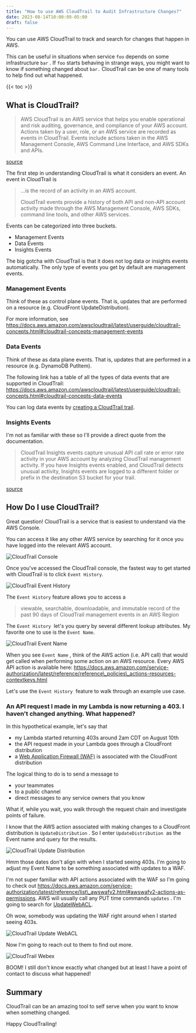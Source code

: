 ```yaml
---
title: "How to use AWS CloudTrail to Audit Infrastructure Changes?"
date: 2023-08-14T10:00:09-05:00
draft: false
---
```


You can use AWS CloudTrail to track and search for changes that happen in AWS.

This can be useful in situations when  service `foo` depends on some infrastructure `bar` . If `foo` starts behaving in strange ways, you might want to know if something changed about `bar.` CloudTrail can be one of many tools to help find out what happened.

{{< toc >}}

## What is CloudTrail?

> AWS CloudTrail is an AWS service that helps you enable operational and risk auditing, governance, and compliance of your AWS account. Actions taken by a user, role, or an AWS service are recorded as events in CloudTrail. Events include actions taken in the AWS Management Console, AWS Command Line Interface, and AWS SDKs and APIs.

[source](https://docs.aws.amazon.com/awscloudtrail/latest/userguide/cloudtrail-user-guide.html)

The first step in understanding CloudTrail is what it considers an event. An event in CloudTrail is

> ...is the record of an activity in an AWS account.
>  
> CloudTrail events provide a history of both API and non-API account activity made through the AWS Management Console, AWS SDKs, command line tools, and other AWS services.

Events can be categorized into three buckets.

* Management Events
* Data Events
* Insights Events

The big gotcha with CloudTrail is that it does not log data or insights events automatically. The only type of events you get by default are management events.

### Management Events

Think of these as control plane events. That is, updates that are performed on a resource (e.g. CloudFront UpdateDistribution).

For more information, see <https://docs.aws.amazon.com/awscloudtrail/latest/userguide/cloudtrail-concepts.html#cloudtrail-concepts-management-events>

### Data Events

Think of these as data plane events. That is, updates that are performed in a resource (e.g. DynamoDB PutItem).

The following link has a table of all the types of data events that are supported in CloudTrail: <https://docs.aws.amazon.com/awscloudtrail/latest/userguide/cloudtrail-concepts.html#cloudtrail-concepts-data-events>

You can log data events by [creating a CloudTrail trail](https://docs.aws.amazon.com/awscloudtrail/latest/userguide/cloudtrail-create-and-update-a-trail.html).

### Insights Events

I'm not as familiar with these so I'll provide a direct quote from the documentation.

> CloudTrail Insights events capture unusual API call rate or error rate activity in your AWS account by analyzing CloudTrail management activity. If you have Insights events enabled, and CloudTrail detects unusual activity, Insights events are logged to a different folder or prefix in the destination S3 bucket for your trail.

[source](https://docs.aws.amazon.com/awscloudtrail/latest/userguide/cloudtrail-concepts.html#cloudtrail-concepts-insights-events)

## How Do I use CloudTrail?

Great question! CloudTrail is a service that is easiest to understand via the AWS Console.

You can access it like any other AWS service by searching for it once you have logged into the relevant AWS account.

![CloudTrail Console](/images/cloudtrail-console.png)

Once you've accessed the CloudTrail console, the fastest way to get started with CloudTrail is to click `Event History`.

![CloudTrail Event History](/images/cloudtrail-event-history.png)

The `Event History` feature allows you to access a

> viewable, searchable, downloadable, and immutable record of the past 90 days of CloudTrail management events in an AWS Region

The `Event History`  let's you query by several different lookup attributes. My favorite one to use is the `Event Name`.

![CloudTrail Event Name](/images/cloudtrail-event-name.png)

When you see `Event Name` , think of the AWS action (i.e. API call) that would get called when performing some action on an AWS resource. Every AWS API action is available here: <https://docs.aws.amazon.com/service-authorization/latest/reference/reference\_policies\_actions-resources-contextkeys.html>

Let's use the `Event History`  feature to walk through an example use case.

### An API request I made in my Lambda is now returning a 403. I haven't changed anything. What happened?

In this hypothetical example, let's say that

* my Lambda started returning 403s around 2am CDT on August 10th
* the API request made in your Lambda goes through a CloudFront distribution
* a [Web Application Firewall (WAF)](https://aws.amazon.com/waf/) is associated with the CloudFront distribution

The logical thing to do is to send a message to

* your teammates
* to a public channel
* direct messages to any service owners that you know

What if, while you wait, you walk through the request chain and investigate points of failure.

I know that the AWS action associated with making changes to a CloudFront distribution is `UpdateDistribution` . So I enter `UpdateDistribution`  as the Event name and query for the results.

![CloudTrail Update Distribution](/images/cloudtrail-update-distribution.png)

Hmm those dates don't align with when I started seeing 403s. I'm going to adjust my Event Name to be something associated with updates to a WAF.

I'm not super familiar with API actions associated with the WAF so I'm going to check out <https://docs.aws.amazon.com/service-authorization/latest/reference/list\_awswafv2.html#awswafv2-actions-as-permissions>. AWS will usually call any PUT time commands `updates` . I'm going to search for [UpdateWebACL](https://docs.aws.amazon.com/waf/latest/APIReference/API_UpdateWebACL.html).

Oh wow, somebody was updating the WAF right around when I started seeing 403s.

![CloudTrail Update WebACL](/images/cloudtrail-update-webacl.png)

Now I'm going to reach out to them to find out more.

![CloudTrail Webex](/images/cloudtrail-webex.png)

BOOM! I still don't know exactly what changed but at least I have a point of contact to discuss what happened!

## Summary

CloudTrail can be an amazing tool to self serve when you want to know when something changed.

Happy CloudTrailing!
